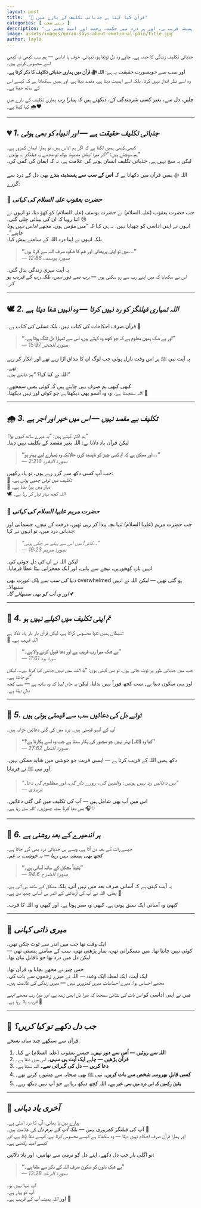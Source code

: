 ```yaml
---
layout: post
title:  "🌿 قرآن کیا کہتا ہے جذباتی تکلیف کے بارے میں"
categories: [ ذہنی صحت ]
description: "جانیے کہ قرآن کس طرح جذباتی تکلیف کو تسلیم کرتا ہے اور دل کو چھو لینے والی آیات، انبیاء کی تسلی بخش کہانیوں اور الٰہی حکمت کے ذریعے شفا دیتا ہے۔ یہ مضمون غم، دل شکستگی اور روحانی شفا پر ایک اسلامی، تسلی بخش زاویہ پیش کرتا ہے، یاد دلاتا ہے کہ اللہ ہمیشہ قریب ہے، اور ہر درد میں حکمت، رحمت اور امید چھپی ہے۔"
image: assets/images/quran-says-about-emotional-pain/title.jpg
author: layla
---
```


جذباتی تکلیف زندگی کا حصہ ہے۔ چاہے وہ دل ٹوٹنا ہو، تنہائی، خوف یا اداسی — ہم سب کبھی نہ کبھی اسے محسوس کرتے ہیں۔  
اور *سب سے خوبصورت حقیقت* یہ ہے: **اللہ ﷻ قرآن میں ہماری جذباتی تکلیف کا ذکر کرتا ہے**۔  
وہ اسے نظر انداز نہیں کرتا، بلکہ اسے اہمیت دیتا ہے، مقصد دیتا ہے، اور ہمیں سیکھاتا ہے کہ کیسے اس کے ساتھ جینا ہے۔

چلیں، دل سے، بغیر کسی شرمندگی کے، دیکھتے ہیں کہ *ہمارا رب* ہماری تکلیف کے بارے میں کیا کہتا ہے۔ 🌧️❤️

---

## 💔 *1. جذباتی تکلیف حقیقت ہے — اور انبیاء کو بھی ہوئی*  

کبھی کبھی ہمیں لگتا ہے کہ اگر ہم اداس ہیں، تو ہمارا ایمان کمزور ہے۔  
ہم سوچتے ہیں: *"اگر میرا ایمان مضبوط ہوتا، تو مجھے یہ فیلنگز نہ ہوتیں۔"*  
لیکن یہ سچ نہیں ہے۔ جذباتی تکلیف انسان ہونے کی علامت ہے، نہ کہ ایمان کی کمی کی۔

اللہ ﷻ ہمیں قرآن میں دکھاتا ہے کہ **اس کے سب سے پسندیدہ بندے** بھی دل کے درد سے گزرے:

### 📖 *حضرت یعقوب علیہ السلام کی کہانی*  

جب حضرت یعقوب (علیہ السلام) نے حضرت یوسف (علیہ السلام) کو کھو دیا، تو انہوں نے اتنا رویا کہ ان کی بینائی چلی گئی۔ 😢  
انہوں نے اپنی اداسی کو چھپایا نہیں، نہ ہی کہا کہ *“میں مؤمن ہوں، مجھے اداس نہیں ہونا چاہیے”*۔  
بلکہ انہوں نے اپنا درد اللہ کے سامنے پیش کیا۔

> **“میں تو اپنی پریشانی اور غم کا شکوہ صرف اللہ سے کرتا ہوں…”**  
> *— سورۃ یوسف 12:86*

یہ آیت میری زندگی بدل گئی۔  
اس نے سکھایا کہ میں اپنے رب سے رو سکتی ہوں — *رب سے دور نہیں، بلکہ رب کے قریب ہو کر*۔

---

## 🕊️ *2. اللہ تمہاری فیلنگز کو رد نہیں کرتا — وہ انہیں شفا دیتا ہے*  

قرآن صرف احکامات کی کتاب نہیں، بلکہ *تسلی کی کتاب* ہے۔ 💌  

> **“اور بے شک ہمیں معلوم ہے کہ جو کچھ وہ کہتے ہیں، اس سے تمہارا دل تنگ ہوتا ہے۔”**  
> *— سورۃ الحجر 15:97*

یہ آیت نبی ﷺ پر اس وقت نازل ہوئی جب لوگ ان کا مذاق اڑا رہے تھے اور انکار کر رہے تھے۔  
اللہ نے کیا کہا؟ *“ہم جانتے ہیں۔”*  

کبھی کبھی ہم صرف یہی چاہتے ہیں کہ کوئی ہمیں سمجھے۔  
*اللہ سمجھتا ہے۔* وہ وہ آنسو بھی دیکھتا ہے جو کوئی اور نہیں دیکھتا۔ 🌙

---

## 🌧️ *3. تکلیف بے مقصد نہیں — اس میں خیر اور اجر ہے*  

ہم اکثر کہتے ہیں: *“یہ میرے ساتھ کیوں ہوا؟”*  
لیکن قرآن یاد دلاتا ہے: اللہ بغیر مقصد کے تکلیف نہیں دیتا۔

> **“اور ممکن ہے کہ تم کسی چیز کو ناپسند کرو، حالانکہ وہ تمہارے لیے بہتر ہو...”**  
> *— سورۃ البقرہ 2:216*

جب آپ کسی دکھ سے گزر رہے ہوں، تو یاد رکھیں:  
🌱 *تکلیف میں ترقی چھپی ہوتی ہے۔*  
💎 *دباؤ میں ہیرا بنتا ہے۔*  
🕊️ *اللہ کچھ بہتر تیار کر رہا ہے۔*

### 📖 *حضرت مریم علیہا السلام کی کہانی*  

جب حضرت مریم (علیہا السلام) تنہا بچہ پیدا کر رہی تھیں، درخت کے نیچے، جسمانی اور جذباتی درد میں، تو انہوں نے کہا:

> *“کاش! میں اس سے پہلے مر چکی ہوتی...”*  
> *— سورۃ مریم 19:23*

لیکن اللہ نے ان کی دل جوئی کی۔  
انہیں تازہ کھجوریں، نیچے سے پانی، اور ایک معجزاتی بیٹا عطا فرمایا۔  

*دنیا کی سب سے پاک عورت* بھی overwhelmed ہو گئی تھیں — لیکن اللہ نے انہیں سنبھالا۔  
*اور وہ آپ کو بھی سنبھالے گا۔* 💕

---

## 🌙 *4. تم اپنی تکلیف میں اکیلے نہیں ہو*  

شیطان ہمیں تنہا محسوس کراتا ہے، لیکن قرآن بار بار یاد دلاتا ہے:  
👐 *اللہ قریب ہے۔*

> **“بے شک میرا رب قریب ہے اور دعا قبول کرنے والا ہے۔”**  
> *— سورۃ ہود 11:61*  

جب میں جذباتی طور پر ٹوٹ جاتی ہوں، تو بس کہتی ہوں: *"یا اللہ، میں نہیں جانتی کیا کرنا ہے… لیکن تو جانتا ہے۔"*  
اور یہی سکون دیتا ہے۔ سب کچھ فوراً نہیں بدلتا، لیکن *یہ جان لینا کہ وہ ساتھ ہے — سب کچھ بدل دیتا ہے۔*

---

## 🕋 *5. ٹوٹے دل کی دعائیں سب سے قیمتی ہوتی ہیں*  

آپ کے آنسو قیمتی ہیں۔ درد میں کی گئی دعائیں خزانہ ہیں۔

> **“کیا وہ (اللہ) بہتر نہیں جو مجبور کی پکار سنتا ہے جب وہ اسے پکارتا ہے؟”**  
> *— سورۃ النمل 27:62*

دکھ ہمیں اللہ کے قریب کرتا ہے — ایسی قربت جو خوشی میں شاید ممکن نہیں۔  
اور نبی ﷺ نے فرمایا:

> *“تین دعائیں رد نہیں ہوتیں: والدین کی، روزے دار کی، اور مظلوم کی دعا۔”*  
> *— ترمذی*

اس میں آپ بھی شامل ہیں — آپ کی تکلیف میں کی گئی دعائیں۔  
*بس دعا کرنا مت چھوڑیں۔ اللہ سن رہا ہے۔* 🎧✨

---

## 🌻 *6. ہر اندھیرے کے بعد روشنی ہے*  

جیسے رات کے بعد دن آتا ہے، ویسے ہی جذباتی درد بھی گزر جاتا ہے۔  
*کچھ بھی ہمیشہ نہیں رہتا — نہ خوشی، نہ غم۔*

> **“یقیناً مشکل کے ساتھ آسانی ہے۔”**  
> *— سورۃ الشرح 94:6*

یہ آیت کہتی ہے کہ آسانی صرف بعد میں نہیں آتی، بلکہ *مشکل کے ساتھ ہی آتی ہے۔*  
یعنی، اللہ نے آپ کی آزمائش کے اندر ہی آسانی چھپا دی ہے۔ 🎁  

کبھی وہ آسانی ایک سبق ہوتی ہے۔ کبھی وہ صبر ہوتا ہے۔ اور کبھی وہ اللہ کا قرب۔

---

## 🌈 *میری ذاتی کہانی*  

ایک وقت تھا جب میں اندر سے ٹوٹ چکی تھی۔  
کوئی نہیں جانتا تھا۔ میں مسکراتی تھی، نماز پڑھتی تھی، سب کے سامنے ہنستی تھی — لیکن دل میں درد تھا جو ناقابلِ بیان تھا۔  

جس چیز نے مجھے بچایا وہ قرآن تھا۔  
ایک آیت، ایک لفظ، ایک وعدہ — اللہ نے میرے زخموں سے بات کی۔  
مجھے احساس ہوا: *میرے احساسات میری کمزوری نہیں — میری زندگی کی علامت ہیں۔*  

میں نے اپنی اداسی کو *اس بات کی نشانی سمجھا کہ میرا دل ابھی زندہ ہے، اور میرا رب مجھے اپنے قریب بلا رہا ہے۔* 🤍

---

## 💞 *جب دل دکھے تو کیا کریں؟*  

قرآن سے سیکھے چند سادہ نسخے:

1. **اللہ سے روئیں — اُس سے دور نہیں۔** جیسے یعقوب (علیہ السلام) نے کیا۔  
2. **قرآن پڑھیں — چاہے ایک آیت ہی سہی۔** اس میں شفا ہے۔  
3. **دعا کریں — دل کی گہرائی سے۔** اللہ سنتا ہے۔  
4. **کسی قابلِ بھروسہ شخص سے بات کریں۔** نبی ﷺ بھی صحابہ سے مشورہ کرتے تھے۔  
5. **یقین رکھیں کہ اس درد میں بھی خیر ہے۔** اللہ کچھ دیکھ رہا ہے جو آپ نہیں دیکھ رہے۔

---

## 🌺 *آخری یاد دہانی*  

پیارے بہن یا بھائی، آپ کا درد اصلی ہے۔  
آپ کی فیلنگز کمزوری نہیں — بلکہ *آپ کے نرم دل* کی علامت ہیں۔ 💓  
اور ہمارا قرآن صرف احکام نہیں دیتا — وہ سکھاتا ہے *کیسے محسوس کرنا ہے، کیسے شفا پانا ہے، اور کیسے امید رکھنی ہے۔*

تو اگلی بار جب دل دکھے، اپنے دل کو نرمی سے تھامیں، اور یاد دلائیں:

> **“بے شک دلوں کو سکون صرف اللہ کے ذکر سے ملتا ہے۔”**  
> *— سورۃ الرعد 13:28*

آپ تنہا نہیں ہو۔  
آپ کو پیار ہے۔  
اور *اللہ ہمیشہ آپ کے قریب ہے۔* 🌹
